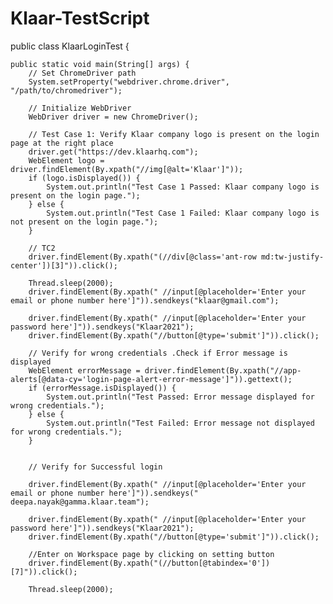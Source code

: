 # Klaar-TestScript

public class KlaarLoginTest {

    public static void main(String[] args) {
        // Set ChromeDriver path
        System.setProperty("webdriver.chrome.driver", "/path/to/chromedriver");

        // Initialize WebDriver
        WebDriver driver = new ChromeDriver();

        // Test Case 1: Verify Klaar company logo is present on the login page at the right place
        driver.get("https://dev.klaarhq.com");
        WebElement logo = driver.findElement(By.xpath("//img[@alt='Klaar']"));
        if (logo.isDisplayed()) {
            System.out.println("Test Case 1 Passed: Klaar company logo is present on the login page.");
        } else {
            System.out.println("Test Case 1 Failed: Klaar company logo is not present on the login page.");
        }

        // TC2 
        driver.findElement(By.xpath("(//div[@class='ant-row md:tw-justify-center'])[3]")).click();

        Thread.sleep(2000);
        driver.findElement(By.xpath(" //input[@placeholder='Enter your email or phone number here']")).sendkeys("klaar@gmail.com");
        
        driver.findElement(By.xpath(" //input[@placeholder='Enter your password here']")).sendkeys("Klaar2021");
        driver.findElement(By.xpath("//button[@type='submit']")).click();

        // Verify for wrong credentials .Check if Error message is displayed
        WebElement errorMessage = driver.findElement(By.xpath("//app-alerts[@data-cy='login-page-alert-error-message']")).gettext();
        if (errorMessage.isDisplayed()) {
            System.out.println("Test Passed: Error message displayed for wrong credentials.");
        } else {
            System.out.println("Test Failed: Error message not displayed for wrong credentials.");
        }

         
        // Verify for Successful login
        
        driver.findElement(By.xpath(" //input[@placeholder='Enter your email or phone number here']")).sendkeys(" deepa.nayak@gamma.klaar.team");
        
        driver.findElement(By.xpath(" //input[@placeholder='Enter your password here']")).sendkeys("Klaar2021");
        driver.findElement(By.xpath("//button[@type='submit']")).click();

        //Enter on Workspace page by clicking on setting button
        driver.findElement(By.xpath("(//button[@tabindex='0'])[7]")).click();

        Thread.sleep(2000);

        
          
       

        
